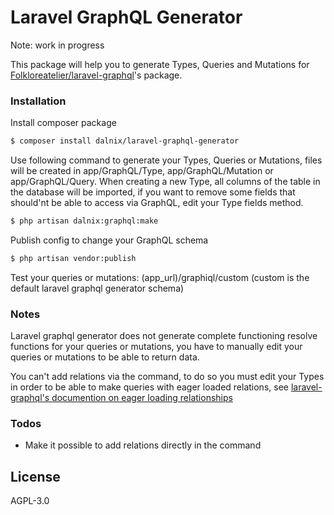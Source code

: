 # Laravel GraphQL Generator

Note: work in progress

This package will help you to generate Types, Queries and Mutations for [Folkloreatelier/laravel-graphql](https://github.com/Folkloreatelier/laravel-graphql)'s package.

### Installation

Install composer package

```sh
$ composer install dalnix/laravel-graphql-generator
```
Use following command to generate your Types, Queries or Mutations, files will be created in app/GraphQL/Type,  app/GraphQL/Mutation or app/GraphQL/Query. When creating a new Type, all columns of the table in the database will be imported, if you want to remove some fields that should'nt be able to access via GraphQL, edit your Type fields method.
```sh
$ php artisan dalnix:graphql:make
```
Publish config to change your GraphQL schema
```sh
$ php artisan vendor:publish
```

Test your queries or mutations: (app_url)/graphiql/custom (custom is the default laravel graphql generator schema)

### Notes
Laravel graphql generator does not generate complete functioning resolve functions for your queries or mutations, you have to manually edit your queries or mutations to be able to return data.

You can't add relations via the command, to do so you must edit your Types in order to be able to make queries with eager loaded relations, see [laravel-graphql's documention on eager loading relationships](https://github.com/Folkloreatelier/laravel-graphql/blob/develop/docs/advanced.md#eager-loading-relationships)

### Todos

 - Make it possible to add relations directly in the command

License
----

AGPL-3.0

